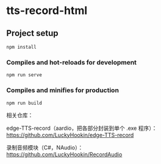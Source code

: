 # tts-record-html

## Project setup
```
npm install
```

### Compiles and hot-reloads for development
```
npm run serve
```

### Compiles and minifies for production
```
npm run build
```


相关仓库：

edge-TTS-record（aardio，把各部分封装到单个 .exe 程序）：https://github.com/LuckyHookin/edge-TTS-record

录制音频模块（C#，NAudio）：https://github.com/LuckyHookin/RecordAudio

